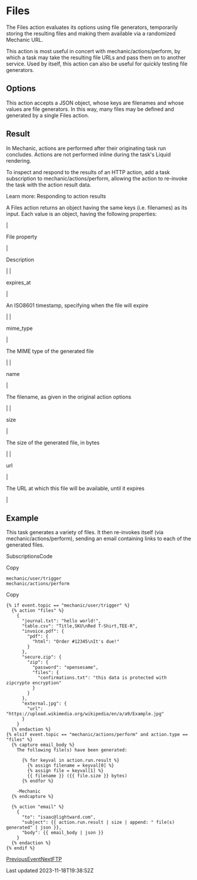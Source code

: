 # Files

The Files action evaluates its options using file generators, temporarily storing the resulting files and making them available via a randomized Mechanic URL.

This action is most useful in concert with mechanic/actions/perform, by which a task may take the resulting file URLs and pass them on to another service. Used by itself, this action can also be useful for quickly testing file generators.

## Options

This action accepts a JSON object, whose keys are filenames and whose values are file generators. In this way, many files may be defined and generated by a single Files action.

## Result

In Mechanic, actions are performed after their originating task run concludes. Actions are not performed inline during the task's Liquid rendering.

To inspect and respond to the results of an HTTP action, add a task subscription to mechanic/actions/perform, allowing the action to re-invoke the task with the action result data.

Learn more: Responding to action results

A Files action returns an object having the same keys (i.e. filenames) as its input. Each value is an object, having the following properties:

| 

File property

 | 

Description

 |
| 

expires\_at

 | 

An ISO8601 timestamp, specifying when the file will expire

 |
| 

mime\_type

 | 

The MIME type of the generated file

 |
| 

name

 | 

The filename, as given in the original action options

 |
| 

size

 | 

The size of the generated file, in bytes

 |
| 

url

 | 

The URL at which this file will be available, until it expires

 |

## Example

This task generates a variety of files. It then re-invokes itself (via mechanic/actions/perform), sending an email containing links to each of the generated files.

SubscriptionsCode

Copy

    mechanic/user/trigger
    mechanic/actions/perform

Copy

    {% if event.topic == "mechanic/user/trigger" %}
      {% action "files" %}
        {
          "journal.txt": "hello world!",
          "table.csv": "Title,SKU\nRed T-Shirt,TEE-R",
          "invoice.pdf": {
            "pdf": {
              "html": "Order #12345\nIt's due!"
            }
          },
          "secure.zip": {
            "zip": {
              "password": "opensesame",
              "files": {
                "confirmations.txt": "this data is protected with zipcrypto encryption"
              }
            }
          },
          "external.jpg": {
            "url": "https://upload.wikimedia.org/wikipedia/en/a/a9/Example.jpg"
          }
        }
      {% endaction %}
    {% elsif event.topic == "mechanic/actions/perform" and action.type == "files" %}
      {% capture email_body %}
        The following file(s) have been generated:
        
          {% for keyval in action.run.result %}
            {% assign filename = keyval[0] %}
            {% assign file = keyval[1] %}
            {{ filename }} ({{ file.size }} bytes)
          {% endfor %}
        
        -Mechanic
      {% endcapture %}
    
      {% action "email" %}
        {
          "to": "isaac@lightward.com",
          "subject": {{ action.run.result | size | append: " file(s) generated" | json }},
          "body": {{ email_body | json }}
        }
      {% endaction %}
    {% endif %}

[PreviousEvent](/core/actions/event)[NextFTP](/core/actions/ftp)

Last updated 2023-11-18T19:38:52Z